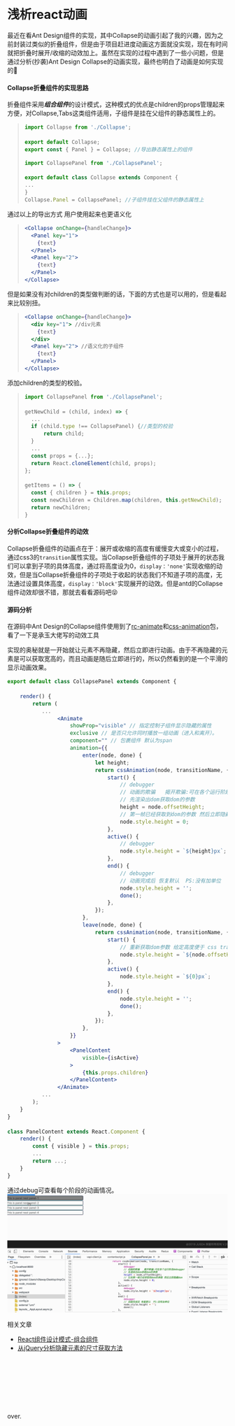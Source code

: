 &emsp;


# 浅析react动画

最近在看Ant Design组件的实现，其中Collapse的动画引起了我的兴趣，因为之前封装过类似的折叠组件，但是由于项目赶进度动画这方面就没实现，现在有时间就把折叠时展开/收缩的动效加上。虽然在实现的过程中遇到了一些小问题，但是通过分析(抄袭)Ant Design Collapse的动画实现，最终也明白了动画是如何实现的🌈

#### Collapse折叠组件的实现思路

折叠组件采用***组合组件***的设计模式，这种模式的优点是children的props管理起来方便，对Collapse,Tabs这类组件适用，子组件是挂在父组件的静态属性上的。

> ```jsx
> import Collapse from './Collapse';
> 
> export default Collapse;
> export const { Panel } = Collapse; //导出静态属性上的组件
> ```
>
> ```jsx
> import CollapsePanel from './CollapsePanel';
> 
> export default class Collapse extends Component {
> ...
> }
> Collapse.Panel = CollapsePanel; //子组件挂在父组件的静态属性上
> ```

通过以上的导出方式 用户使用起来也更语义化

> ```jsx
> <Collapse onChange={handleChange}>
>   <Panel key="1">
>     {text}
>   </Panel>
>   <Panel key="2">
>     {text}
>   </Panel>
> </Collapse>
> ```

但是如果没有对children的类型做判断的话，下面的方式也是可以用的，但是看起来比较别扭。

> ```jsx
> <Collapse onChange={handleChange}>
>   <div key="1"> //div元素
>     {text}
>   </div>
>   <Panel key="2"> //语义化的子组件
>     {text}
>   </Panel>
> </Collapse>
> ```

添加children的类型的校验。

> ```jsx
> import CollapsePanel from './CollapsePanel';
> 
> getNewChild = (child, index) => {
> 	...
>   if (child.type !== CollapsePanel) {//类型的校验
>   	return child;
>   }
>   ...
>   const props = {...};
>   return React.cloneElement(child, props);
> };
> 
> getItems = () => {
>   const { children } = this.props;
>   const newChildren = Children.map(children, this.getNewChild);
>   return newChildren;
> }
> ```



#### 分析Collapse折叠组件的动效

Collapse折叠组件的动画点在于：展开或收缩的高度有缓慢变大或变小的过程，通过css3的`transition`属性实现。当Collapse折叠组件的子项处于展开的状态我们可以拿到子项的具体高度，通过将高度设为0，`display：'none'`实现收缩的动效，但是当Collapse折叠组件的子项处于收起的状态我们不知道子项的高度，无法通过设置具体高度，`display：'block'`实现展开的动效。但是antd的Collapse组件动效却很不错，那就去看看源码吧😝

#### 源码分析

在源码中Ant Design的Collapse组件使用到了[rc-animate](https://www.npmjs.com/package/rc-animate)和[css-animation](https://www.npmjs.com/package/css-animation)包，看了一下是承玉大佬写的动效工具

实现的奥秘就是一开始就让元素不再隐藏，然后立即进行动画。由于不再隐藏的元素是可以获取宽高的，而且动画是随后立即进行的，所以仍然看到的是一个平滑的显示动画效果。

```jsx
export default class CollapsePanel extends Component {

    render() {
        return (
           ...
                <Animate
                    showProp="visible" // 指定控制子组件显示隐藏的属性
                    exclusive // 是否只允许同时播放一组动画（进入和离开）。
                    component="" // 包裹组件 默认为span
                    animation={{
                        enter(node, done) {
                            let height;
                            return cssAnimation(node, transitionName, {
                                start() {
                                    // debugger
                                    // 动画的欺骗   揭开欺骗:可在各个运行阶段debugger
                                    // 先渲染出dom获取dom的参数
                                    height = node.offsetHeight;
                                    // 第一帧已经获取到dom的参数 然后立即隐藏dom
                                    node.style.height = 0;
                                },
                                active() {
                                    // debugger
                                    node.style.height = `${height}px`;
                                },
                                end() {
                                    // debugger
                                    // 动画完成后 恢复默认  PS:没有加单位
                                    node.style.height = '';
                                    done();
                                },
                            });
                        },
                        leave(node, done) {
                            return cssAnimation(node, transitionName, {
                                start() {
                                    // 重新获取dom参数 给定高度便于 css transition 动画
                                    node.style.height = `${node.offsetHeight}px`;
                                },
                                active() {
                                    node.style.height = `${0}px`;
                                },
                                end() {
                                    node.style.height = '';
                                    done();
                                },
                            });
                        },
                    }}
                >
                    <PanelContent
                        visible={isActive}
                    >
                        {this.props.children}
                    </PanelContent>
                </Animate>
           ...
        );
    }
}

class PanelContent extends React.Component {
    render() {
        const { visible } = this.props;
        ...
        return ...;
    }
}
```
通过debug可查看每个阶段的动画情况。 
![](https://raw.githubusercontent.com/n3tawayShadow/fileStore/master/2020.03/Collapse_animation_debugger.gif)

相关文章

- [React组件设计模式-组合组件](https://segmentfault.com/a/1190000019411474)
- [从jQuery分析隐藏元素的尺寸获取方法](http://acgtofe.com/posts/2013/11/getting-the-dimension-of-a-hidden-element)
&emsp;

&emsp;
&emsp;


&emsp;
&emsp;


&emsp;
&emsp;


&emsp;


over.